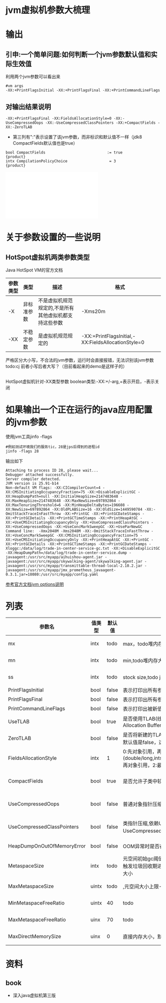 # jvm虚拟机参数大梳理



# 输出
## 引申:一个简单问题:如何判断一个jvm参数默认值和实际生效值
利用两个jvm参数可以看出来

```shell
#vm args
-XX:+PrintFlagsInitial -XX:+PrintFlagsFinal -XX:+PrintCommandLineFlags
```

## 对输出结果说明

```shell
-XX:+PrintFlagsFinal -XX:FieldsAllocationStyle=0 -XX:-UseCompressedOops -XX:-UseCompressedClassPointers -XX:+CompactFields -XX:-ZeroTLAB
```

* 第三列有":"表示设置了该jvm参数，而非标识和默认值不一样（jdk8 CompactFields默认值也是true）

```shell
bool CompactFields                            := true                                {product}
intx CompilationPolicyChoice                   = 3                                   {product}
```

![jvmPrint.md](out/jvmPrint.md)

# 关于参数设置的一些说明
## HotSpot虚拟机两类参数类型
Java HotSpot VM的官方文档

|参数类型|类型|描述|格式|
|---|---|---|---|
|-X|非标准参数|不是虚拟机规范规定的,不是所有其他虚拟机都支持这些参数|-Xms20m|
|-XX|不稳定参数|是虚拟机规范规定的|-XX:+PrintFlagsInitial,-XX:FieldsAllocationStyle=0|
严格区分大小写，不合法的jvm参数，运行时会直接报错，无法识别该jvm参数
todo:cj 前者小写后者大写？（目前看起来的demo是这样子的）

## 
HotSpot虚拟机针对-XX类型参数
boolean类型:-XX:+/-arg,+表示开启，-表示关闭

# 如果输出一个正在运行的java应用配置的jvm参数
使用jvm工具jinfo -flags
```shell
#例如测试环境我们的服务tic，28是jps后得到的进程id
jinfo -flags 28
```
输出如下
```shell
Attaching to process ID 28, please wait...
Debugger attached successfully.
Server compiler detected.
JVM version is 25.91-b14
Non-default VM flags: -XX:CICompilerCount=4 -XX:CMSInitiatingOccupancyFraction=75 -XX:+DisableExplicitGC -XX:HeapDumpPath=null -XX:InitialHeapSize=2147483648 -XX:MaxHeapSize=2147483648 -XX:MaxNewSize=697892864 -XX:MaxTenuringThreshold=6 -XX:MinHeapDeltaBytes=196608 -XX:NewSize=697892864 -XX:OldPLABSize=16 -XX:OldSize=1449590784 -XX:-OmitStackTraceInFastThrow -XX:+PrintGC -XX:+PrintGCDateStamps -XX:+PrintGCDetails -XX:+PrintGCTimeStamps -XX:+PrintHeapAtGC -XX:+UseCMSInitiatingOccupancyOnly -XX:+UseCompressedClassPointers -XX:+UseCompressedOops -XX:+UseConcMarkSweepGC -XX:+UseParNewGC
Command line:  -Xmx2048M -Xms2048M -XX:-OmitStackTraceInFastThrow -XX:+UseConcMarkSweepGC -XX:CMSInitiatingOccupancyFraction=75 -XX:+UseCMSInitiatingOccupancyOnly -XX:+PrintHeapAtGC -XX:+PrintGC -XX:+PrintGCDetails -XX:+PrintGCTimeStamps -XX:+PrintGCDateStamps -Xloggc:/data/log/trade-in-center-service-gc.txt -XX:+DisableExplicitGC -XX:HeapDumpPath=/data/log/trade-in-center-service.dump -javaagent:/usr/src/myapp/aihuishou-agent.jar -javaagent:/usr/src/myapp/skywalking-agent/skywalking-agent.jar -javaagent:/usr/src/myapp/transmittable-thread-local-2.10.2.jar -javaagent:/usr/src/myapp/jmx_prometheus_javaagent-0.3.1.jar=18080:/usr/src/myapp/config.yaml
```
[参考官方文档jvm options说明](https://www.oracle.com/java/technologies/javase/vmoptions-jsp.html)
# 列表

|参数名|值类型|默认值|说明|分组|版本说明|
|---|---|---|---|---|---|
|mx|intx|todo|max，todo堆内存大小上限,单位|内存大小||
|mn|intx|todo|min,todo堆内存大小下限,单位|内存大小||
|ss|intx|todo|stock size,todo java方法栈容量大小,例如128k|内存大小||
|PrintFlagsInitial|bool|false|表示打印出所有参数选项的默认值|输出|| 
|PrintFlagsFinal|bool|false|表示打印出所有参数选项在运行程序时生效的值|输出||
|PrintCommandLineFlags|bool|false|表示打印出被新值覆盖的参数列表|输出||
|UseTLAB|bool|true|是否使用TLAB(线程私有分配缓冲区，Thread Local Allocation Buffer)|内存分配|| 
|ZeroTLAB|bool|false|是否将新建的TLAB区域全部设置为零值，(todo为什么默认值是false，这是个可以探究的问题)|内存分配||
|FieldsAllocationStyle|intx|1|0:先对象引用，再基本类型，1：先基本类型(double/long,ints(int/float),short/char,byte/boolean),再对象引用，2:最终会转化为0和1|java内存布局|| 
|CompactFields|bool|true|是否允许子类中较窄的字段插入到父类字段间隙中|java内存布局|| 
|UseCompressedOops|bool|false|普通对象指针压缩|java内存布局||
|UseCompressedClassPointers|bool|false|类指针压缩,依赖UseCompressedOops，只有UseCompressedOops参数生效前提下才能生效|java内存布局||
|HeapDumpOnOutOfMemoryError|bool|false|OOM异常时是否存储堆栈转储文件|OOM异常||
|MetaspaceSize|intx|todo|元空间初始gc阈值(而非元空间的初始大小),达到改值时触发垃圾回收期进行gc(类型卸载),同时会动态调整该值大小|元空间|jdk8+|
|MaxMetaspaceSize|uintx|todo|,元空间大小上限-1表示不限制大小，只受限于内存大小|元空间|jdk8+|
|MinMetaspaceFreeRatio|uintx|40|todo|元空间|jdk8+|
|MaxMetaspaceFreeRatio|uinx|70|todo|元空间|jdk8+|
|MaxDirectMemorySize|uinx|0|直接内存大小，默认不限制和Java堆最大值一致|直接内存||
# 资料

## book

* 深入java虚拟机第三版